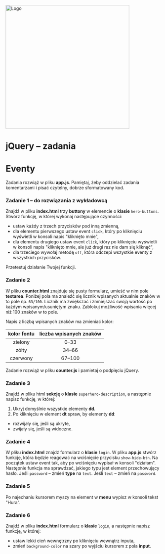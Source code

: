 <img alt="Logo" src="http://coderslab.pl/svg/logo-coderslab.svg" width="400">

# jQuery &ndash; zadania
# Eventy


Zadania rozwiąż w pliku **app.js**.
Pamiętaj, żeby oddzielać zadania komentarzami i pisać czytelny, dobrze sformatowany kod.

### Zadanie 1 &ndash; do rozwiązania z wykładowcą
Znajdź w pliku **index.html** trzy **buttony** w elemencie o **klasie** ```hero-buttons```. Stwórz funkcję, w której wykonaj następujące czynności:
* ustaw każdy z trzech przycisków pod inną zmienną,
* dla elementu pierwszego ustaw event ```click```, który po kliknięciu wyświetli w konsoli napis "kliknięto mnie",
* dla elementu drugiego ustaw event ```click```, który po kliknięciu wyświetli w konsoli napis "kliknięto mnie, ale już drugi raz nie dam się kliknąć",
* dla trzeciego wywołaj metodę `off`, która odczepi wszystkie eventy z wszystkich przycisków.

Przetestuj działanie Twojej funkcji.

### Zadanie 2
W pliku **counter.html** znajduje się pusty formularz, umieść w nim pole **textarea**.
Poniżej pola ma znaleźć się licznik wpisanych aktualnie znaków w to pole np. ```63/100```. Licznik ma zwiększać i zmniejszać swoją wartość po każdym wpisanym/usuniętym znaku.
Zablokuj możliwość wpisania więcej niż 100 znaków w to pole.

Napis z liczbą wpisanych znaków ma zmieniać kolor:

|kolor fontu|liczba wpisanych znaków|
|:--:|:--:|
|zielony|0&ndash;33|
|zółty|34&ndash;66|
|czerwony|67&ndash;100|

Zadanie rozwiąż w pliku **counter.js** i pamietaj o podpięciu jQuery.

### Zadanie 3
Znajdź w pliku html **sekcję** o **klasie** ```superhero-description```, a następnie napisz funkcję, w której:
1. Ukryj domyślnie wszystkie elementy **dd**.
2. Po kliknięciu w element **dt** spraw, by elementy **dd**:
 * rozwijały się, jeśli są ukryte,
 * zwijały się, jeśli są widoczne.

### Zadanie 4
W pliku **index.html** znajdź formularz o **klasie** ```login```. W pliku **app.js** stwórz funkcję, która będzie reagować na wciśnięcie przycisku ```show-hide-btn```.
Na początek ustaw event tak, aby po wciśnięciu wypisał w konsoli "działam". Następnie funkcja ma sprawdzać, jakiego typu jest element przechowujący hasło. Jeśli ```password``` &ndash; zmień **type** na ```text```. Jeśli ```text``` &ndash; zmień na ```password```.

### Zadanie 5
Po najechaniu kursorem myszy na element w **menu** wypisz w konsoli tekst "Hura".

### Zadanie 6
Znajdź w pliku **index.html** formularz o **klasie** ```login```, a następnie napisz funkcję, w której:
* ustaw lekki cień wewnętrzny po kliknięciu wewnątrz inputa,
* zmień ```background-color``` na szary po wyjściu kursorem z pola **input**.
